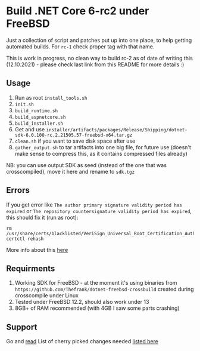 # Build .NET Core 6-rc2 under FreeBSD

Just a collection of script and patches put up into one place, to help getting automated builds.
For `rc-1` check proper tag with that name.

This is work in progress, no clean way to build rc-2 as of date of writing this (12.10.2021) - please check last link from this README for more details :)

## Usage

1. Run as root `install_tools.sh`
1. `init.sh`
1. `build_runtime.sh`
1. `build_aspnetcore.sh`
1. `build_installer.sh`
1. Get and use `installer/artifacts/packages/Release/Shipping/dotnet-sdk-6.0.100-rc.2.21505.57-freebsd-x64.tar.gz`
1. `clean.sh` if you want to save disk space after use
1. `gather_output.sh` to tar artifacts into one big file, for future use (doesn't make sense to compress this, as it contains compressed files already)

NB: you can use output SDK as seed (instead of the one that was crosscompiled), move it here and rename to `sdk.tgz`

## Errors

If you get error like `The author primary signature validity period has expired` or `The repository countersignature validity period has expired`, this should fix it (run as root):
```
rm /usr/share/certs/blacklisted/VeriSign_Universal_Root_Certification_Authority.pem
certctl rehash
```

More info about this [here](https://bugzilla.mozilla.org/show_bug.cgi?id=1686854)

## Requirments

1. Working SDK for FreeBSD - at the moment it's using binaries from `https://github.com/Thefrank/dotnet-freebsd-crossbuild` created during crosscompile under Linux
1. Tested under FreeBSD 12.2, should also work under 13
1. 8GB+ of RAM recommended (with 4GB I saw some parts crashing)

## Support

Go and [read](https://github.com/dotnet/runtime/issues/14537)
List of cherry picked changes needed [listed here](https://github.com/dotnet/runtime/issues/14537#issuecomment-926352045)
